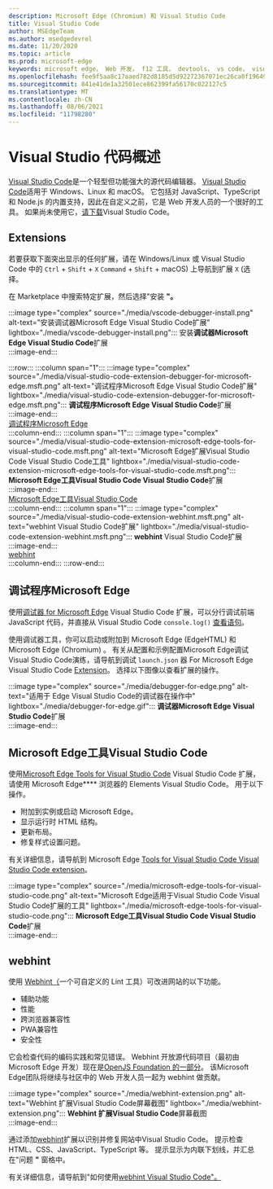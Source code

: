 ```yaml
---
description: Microsoft Edge (Chromium) 和 Visual Studio Code
title: Visual Studio Code
author: MSEdgeTeam
ms.author: msedgedevrel
ms.date: 11/20/2020
ms.topic: article
ms.prod: microsoft-edge
keywords: microsoft edge， Web 开发， f12 工具， devtools， vs code， visual studio code， 调试程序， webhint
ms.openlocfilehash: fee9f5aa8c17aaed782d8185d5d92272367071ec26ca0f19649a33a4b183b8a4
ms.sourcegitcommit: 841e41de1a32501ece862399fa56170c022127c5
ms.translationtype: MT
ms.contentlocale: zh-CN
ms.lasthandoff: 08/06/2021
ms.locfileid: "11798280"
---
```

# <a name="visual-studio-code-overview"></a>Visual Studio 代码概述  

[Visual Studio Code][VisualStudioCodeDocs]是一个轻型但功能强大的源代码编辑器。  [Visual Studio Code][VisualStudioCodeDocs]适用于 Windows、Linux 和 macOS。  它包括对 JavaScript、TypeScript 和 Node.js 的内置支持，因此在自定义之前，它是 Web 开发人员的一个很好的工具。  如果尚未使用它，[请下载][VisualstudioCode]Visual Studio Code。  

## <a name="extensions"></a>Extensions  

<!--todo: We want to put something like the tiles for extensions Visual Studio Code uses on this page https://code.visualstudio.com/Docs#top-extensions but I don't think this is a markdown page.  I think it's a web page.  I couldn't find anything in https://github.com/Microsoft/vscode-docs that looks like this page. In the meantime, here's what I've come up with: -->  

若要获取下面突出显示的任何扩展，请在 Windows/Linux 或 Visual Studio Code 中的 `Ctrl` + `Shift` + `X` `Command` + `Shift` + macOS\) 上导航到扩展 `X` \(选择。  

在 Marketplace 中搜索特定扩展，然后选择"安装 **"。**  

:::image type="complex" source="./media/vscode-debugger-install.png" alt-text="安装调试器Microsoft Edge Visual Studio Code扩展" lightbox="./media/vscode-debugger-install.png":::
   安装**调试器Microsoft Edge Visual Studio Code**扩展  
:::image-end:::  

:::row:::
   :::column span="1":::
      :::image type="complex" source="./media/visual-studio-code-extension-debugger-for-microsoft-edge.msft.png" alt-text="调试程序Microsoft Edge Visual Studio Code扩展" lightbox="./media/visual-studio-code-extension-debugger-for-microsoft-edge.msft.png":::
         **调试程序Microsoft Edge Visual Studio Code**扩展  
      :::image-end:::  
      [调试程序Microsoft Edge](#debugger-for-microsoft-edge)  
   :::column-end:::
   :::column span="1":::
      :::image type="complex" source="./media/visual-studio-code-extension-microsoft-edge-tools-for-visual-studio-code.msft.png" alt-text="Microsoft Edge扩展Visual Studio Code Visual Studio Code工具" lightbox="./media/visual-studio-code-extension-microsoft-edge-tools-for-visual-studio-code.msft.png":::
         **Microsoft Edge工具Visual Studio Code Visual Studio Code**扩展  
      :::image-end:::  
      [Microsoft Edge工具Visual Studio Code](#microsoft-edge-tools-for-visual-studio-code)  
   :::column-end:::
   :::column span="1":::
      :::image type="complex" source="./media/visual-studio-code-extension-webhint.msft.png" alt-text="webhint Visual Studio Code扩展" lightbox="./media/visual-studio-code-extension-webhint.msft.png":::
         **webhint** Visual Studio Code扩展  
      :::image-end:::  
      [webhint](#webhint)  
   :::column-end:::
:::row-end:::  

## <a name="debugger-for-microsoft-edge"></a>调试程序Microsoft Edge  

使用[调试器 for Microsoft Edge][VisualstudioMarketplaceDebuggerMicrosoftEdge] Visual Studio Code 扩展，可以分行调试前端 JavaScript 代码，并直接从 Visual Studio Code `console.log()` [查看语句][VisualstudioCode]。  
      
使用调试器工具，你可以启动或附加到 Microsoft Edge \(EdgeHTML\) 和 Microsoft Edge \(Chromium\) 。  有关从配置和示例配置Microsoft Edge调试Visual Studio Code演练，请导航到调试 `launch.json` 器 For Microsoft Edge Visual Studio Code [Extension][VisualStudioCodeDebuggerEdge]。  选择以下图像以查看扩展的操作。  

:::image type="complex" source="./media/debugger-for-edge.png" alt-text="适用于 Edge Visual Studio Code的调试器在操作中" lightbox="./media/debugger-for-edge.gif":::
   **调试器Microsoft Edge Visual Studio Code**扩展  
:::image-end:::  

## <a name="microsoft-edge-tools-for-visual-studio-code"></a>Microsoft Edge工具Visual Studio Code

使用[Microsoft Edge Tools for Visual Studio Code][VisualstudioMarketplaceMicrosoftEdgeToolsVisualStudioCode] Visual Studio Code 扩展，请使用 Microsoft Edge**** 浏览器的 Elements Visual Studio Code。  用于以下操作。  

*   附加到实例或启动 Microsoft Edge。  
*   显示运行时 HTML 结构。  
*   更新布局。  
*   修复样式设置问题。  
    
有关详细信息，请导航到 Microsoft Edge [Tools for Visual Studio Code Visual Studio Code extension][VisualStudioCodeMicrosoftEdgeDevtoolsExtension]。  <!--  Choose the following image to see the extension in action.  -->  
      
:::image type="complex" source="./media/microsoft-edge-tools-for-visual-studio-code.png" alt-text="Microsoft Edge适用于Visual Studio Code Visual Studio Code扩展的工具" lightbox="./media/microsoft-edge-tools-for-visual-studio-code.png":::
   **Microsoft Edge工具Visual Studio Code Visual Studio Code**扩展  
:::image-end:::  

## <a name="webhint"></a>webhint  
      
使用 [Webhint（][WebhintMain]一个可自定义的 Lint 工具）可改进网站的以下功能。  

*   辅助功能
*   性能
*   跨浏览器兼容性
*   PWA兼容性
*   安全性

它会检查代码的编码实践和常见错误。 Webhint 开放源代码项目（最初由 Microsoft Edge 开发）现在是[OpenJS Foundation 的一部分][OpenjsFoundation]。  该Microsoft Edge团队将继续与社区中的 Web 开发人员一起为 webhint 做贡献。  <!--  Choose the following image to see the extension in action.  -->  
      
:::image type="complex" source="./media/webhint-extension.png" alt-text="Webhint 扩展Visual Studio Code屏幕截图" lightbox="./media/webhint-extension.png":::
   **Webhint 扩展Visual Studio Code**屏幕截图  
:::image-end:::  
      
通过添加[webhint][VisualstudioMarketplaceWebhint]扩展以识别并修复网站中Visual Studio Code。  提示检查 HTML、CSS、JavaScript、TypeScript 等。  提示显示为内联下划线，并汇总在"问题 **"** 窗格中。  
      
有关详细信息，请导航到"如何使用[webhint Visual Studio Code"。][VisualStudioCodeWebhint]  

<!--links -->  

[VisualStudioCodeDebuggerEdge]: ./debugger-for-edge.md "调试程序Microsoft Edge Visual Studio Code扩展|Microsoft Docs"  
[VisualStudioCodeMicrosoftEdgeDevtoolsExtension]: ./microsoft-edge-devtools-extension.md "Microsoft Edge开发工具Visual Studio Code扩展|Microsoft Docs"  
[VisualStudioCodeWebhint]: ./webhint.md "Webhint Visual Studio Code Extension |Microsoft Docs"  

[VisualstudioCode]: https://code.visualstudio.com "Visual Studio Code"  
[VisualStudioCodeDocs]: https://code.visualstudio.com/Docs "文档|Visual Studio Code"   

[VisualstudioMarketplaceDebuggerMicrosoftEdge]: https://marketplace.visualstudio.com/items?itemName=msjsdiag.debugger-for-edge "调试程序Microsoft Edge |Visual StudioMarketplace"  
[VisualstudioMarketplaceMicrosoftEdgeToolsVisualStudioCode]: https://marketplace.visualstudio.com/items?itemName=ms-edgedevtools.vscode-edge-devtools "Microsoft Edge Tools for Visual Studio Code | Visual Studio Marketplace"  

[VisualstudioMarketplaceWebhint]: https://marketplace.visualstudio.com/items?itemName=webhint.vscode-webhint "webhint |Visual StudioMarketplace"  

[WebhintMain]:  https://webhint.io "webhint"  
[OpenjsFoundation]:  https://openjsf.org "OpenJS Foundation"  
